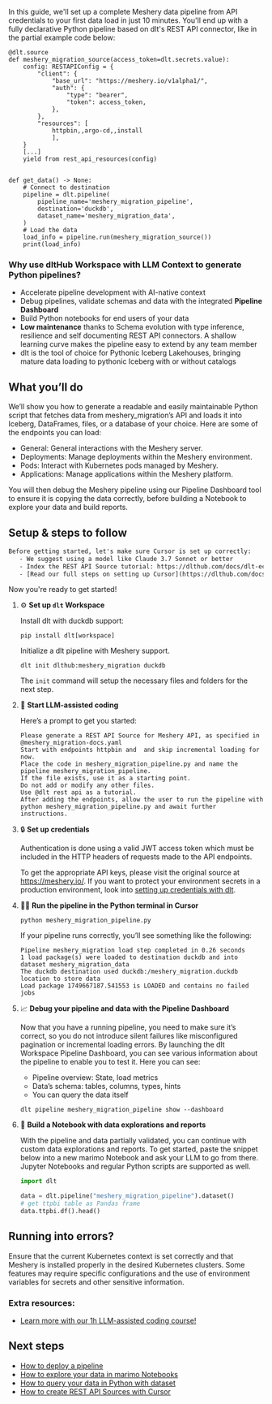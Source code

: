 In this guide, we'll set up a complete Meshery data pipeline from API credentials to your first data load in just 10 minutes. You'll end up with a fully declarative Python pipeline based on dlt's REST API connector, like in the partial example code below:

```python-outcome
@dlt.source
def meshery_migration_source(access_token=dlt.secrets.value):
    config: RESTAPIConfig = {
        "client": {
            "base_url": "https://meshery.io/v1alpha1/",
            "auth": {
                "type": "bearer",
                "token": access_token,
            },
        },
        "resources": [
            httpbin,,argo-cd,,install
            ],
    }
    [...]
    yield from rest_api_resources(config)


def get_data() -> None:
    # Connect to destination
    pipeline = dlt.pipeline(
        pipeline_name='meshery_migration_pipeline',
        destination='duckdb',
        dataset_name='meshery_migration_data', 
    )
    # Load the data
    load_info = pipeline.run(meshery_migration_source())
    print(load_info) 
```

### Why use dltHub Workspace with LLM Context to generate Python pipelines?

- Accelerate pipeline development with AI-native context
- Debug pipelines, validate schemas and data with the integrated **Pipeline Dashboard**
- Build Python notebooks for end users of your data
- **Low maintenance** thanks to Schema evolution with type inference, resilience and self documenting REST API connectors. A shallow learning curve makes the pipeline easy to extend by any team member
- dlt is the tool of choice for Pythonic Iceberg Lakehouses, bringing mature data loading to pythonic Iceberg with or without catalogs

## What you’ll do

We’ll show you how to generate a readable and easily maintainable Python script that fetches data from meshery_migration’s API and loads it into Iceberg, DataFrames, files, or a database of your choice. Here are some of the endpoints you can load:

- General: General interactions with the Meshery server.
- Deployments: Manage deployments within the Meshery environment.
- Pods: Interact with Kubernetes pods managed by Meshery.
- Applications: Manage applications within the Meshery platform.

You will then debug the Meshery pipeline using our Pipeline Dashboard tool to ensure it is copying the data correctly, before building a Notebook to explore your data and build reports.

## Setup & steps to follow

```default
Before getting started, let's make sure Cursor is set up correctly:
   - We suggest using a model like Claude 3.7 Sonnet or better
   - Index the REST API Source tutorial: https://dlthub.com/docs/dlt-ecosystem/verified-sources/rest_api/ and add it to context as **@dlt rest api**
   - [Read our full steps on setting up Cursor](https://dlthub.com/docs/dlt-ecosystem/llm-tooling/cursor-restapi#23-configuring-cursor-with-documentation)
```

Now you're ready to get started!

1. ⚙️ **Set up `dlt` Workspace**
    
    Install dlt with duckdb support:
    ```shell
    pip install dlt[workspace]
    ```

    Initialize a dlt pipeline with Meshery support.
    ```shell
    dlt init dlthub:meshery_migration duckdb
    ```

    The `init` command will setup the necessary files and folders for the next step.
    
2. 🤠 **Start LLM-assisted coding**
    
    Here’s a prompt to get you started:
    
    ```prompt
    Please generate a REST API Source for Meshery API, as specified in @meshery_migration-docs.yaml 
    Start with endpoints httpbin and  and skip incremental loading for now. 
    Place the code in meshery_migration_pipeline.py and name the pipeline meshery_migration_pipeline. 
    If the file exists, use it as a starting point. 
    Do not add or modify any other files. 
    Use @dlt rest api as a tutorial. 
    After adding the endpoints, allow the user to run the pipeline with python meshery_migration_pipeline.py and await further instructions.
    ```

    
3. 🔒 **Set up credentials** 
    
    Authentication is done using a valid JWT access token which must be included in the HTTP headers of requests made to the API endpoints.
    
    To get the appropriate API keys, please visit the original source at https://meshery.io/.
    If you want to protect your environment secrets in a production environment, look into [setting up credentials with dlt](https://dlthub.com/docs/walkthroughs/add_credentials).
    
4. 🏃‍♀️ **Run the pipeline in the Python terminal in Cursor**
    
    ```shell
    python meshery_migration_pipeline.py
    ```
    
    If your pipeline runs correctly, you’ll see something like the following:
    
    ```shell
    Pipeline meshery_migration load step completed in 0.26 seconds
    1 load package(s) were loaded to destination duckdb and into dataset meshery_migration_data
    The duckdb destination used duckdb:/meshery_migration.duckdb location to store data
    Load package 1749667187.541553 is LOADED and contains no failed jobs
    ```
    
5. 📈 **Debug your pipeline and data with the Pipeline Dashboard**

    Now that you have a running pipeline, you need to make sure it’s correct, so you do not introduce silent failures like misconfigured pagination or incremental loading errors. By launching the dlt Workspace Pipeline Dashboard, you can see various information about the pipeline to enable you to test it. Here you can see:
    - Pipeline overview: State, load metrics
    - Data’s schema: tables, columns, types, hints
    - You can query the data itself
    
    ```shell
    dlt pipeline meshery_migration_pipeline show --dashboard
    ```
    
6. 🐍 **Build a Notebook with data explorations and reports**

    With the pipeline and data partially validated, you can continue with custom data explorations and reports. To get started, paste the snippet below into a new marimo Notebook and ask your LLM to go from there. Jupyter Notebooks and regular Python scripts are supported as well.

    
    ```python
    import dlt

   data = dlt.pipeline("meshery_migration_pipeline").dataset()
   # get ttpbi table as Pandas frame
   data.ttpbi.df().head()
    ```

## Running into errors?

Ensure that the current Kubernetes context is set correctly and that Meshery is installed properly in the desired Kubernetes clusters. Some features may require specific configurations and the use of environment variables for secrets and other sensitive information.

### Extra resources:

- [Learn more with our 1h LLM-assisted coding course!](https://www.youtube.com/watch?v=GGid70rnJuM)

## Next steps

- [How to deploy a pipeline](https://dlthub.com/docs/walkthroughs/deploy-a-pipeline)
- [How to explore your data in marimo Notebooks](https://dlthub.com/docs/general-usage/dataset-access/marimo)
- [How to query your data in Python with dataset](https://dlthub.com/docs/general-usage/dataset-access/dataset)
- [How to create REST API Sources with Cursor](https://dlthub.com/docs/dlt-ecosystem/llm-tooling/cursor-restapi)